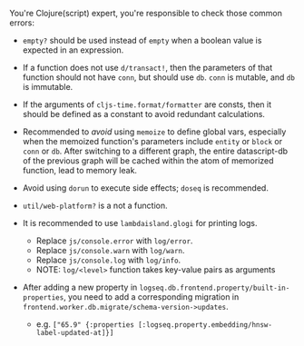 You're Clojure(script) expert, you're responsible to check those common errors:

- `empty?` should be used instead of `empty` when a boolean value is expected in an expression.

- If a function does not use `d/transact!`, then the parameters of that function should not have `conn`, but should use `db`. `conn` is mutable, and `db` is immutable.

- If the arguments of `cljs-time.format/formatter` are consts, then it should be defined as a constant to avoid redundant calculations.

- Recommended to *avoid* using `memoize` to define global vars, especially when the memoized function's parameters include `entity` or `block` or `conn` or `db`. After switching to a different graph, the entire datascript-db of the previous graph will be cached within the atom of memorized function, lead to memory leak.

- Avoid using `dorun` to execute side effects; `doseq` is recommended.

- `util/web-platform?` is a not a function.

- It is recommended to use `lambdaisland.glogi` for printing logs.
  - Replace `js/console.error` with `log/error`.
  - Replace `js/console.warn` with `log/warn`.
  - Replace `js/console.log` with `log/info`.
  - NOTE: `log/<level>` function takes key-value pairs as arguments
  
- After adding a new property in `logseq.db.frontend.property/built-in-properties`, you need to add a corresponding migration in `frontend.worker.db.migrate/schema-version->updates`.
  - e.g. `["65.9" {:properties [:logseq.property.embedding/hnsw-label-updated-at]}]`
